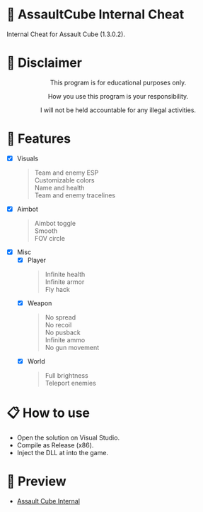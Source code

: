 # 🔧 AssaultCube Internal Cheat
Internal Cheat for Assault Cube (1.3.0.2).  

# 🚧 Disclaimer
<p align="center">This program is for educational purposes only.</p>
<p align="center">How you use this program is your responsibility.</p>
<p align="center">I will not be held accountable for any illegal activities.</p>

# 📙 Features
- [x] Visuals
    > Team and enemy ESP  
    > Customizable colors  
    > Name and health  
    > Team and enemy tracelines
- [x] Aimbot
    > Aimbot toggle  
    > Smooth  
    > FOV circle
- [x] Misc  
    - [x] Player
      > Infinite health  
      > Infinite armor  
      > Fly hack
    - [x] Weapon
      > No spread  
      > No recoil  
      > No pusback  
      > Infinite ammo  
      > No gun movement
    - [x] World
      > Full brightness  
      > Teleport enemies

# 📋 How to use
- Open the solution on Visual Studio.  
- Compile as Release (x86).  
- Inject the DLL at into the game.  
  
# 🎥 Preview
- [Assault Cube Internal](https://www.youtube.com/watch?v=_nF3UcMUA6w)
